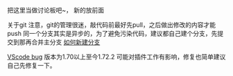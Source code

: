 把这里当做讨论板吧~， 新的放前面


关于git
注意，git的管理很迷，敲代码前最好先pull，之后做出修改的内容才能push
同一个分支其实是异步的，为了避免污染代码，建议都自己建个分支，先提交到那再合并主分支
[如何新建分支](https://blog.csdn.net/fulong0406/article/details/123333899?ops_request_misc=%257B%2522request%255Fid%2522%253A%2522166721410716782388066332%2522%252C%2522scm%2522%253A%252220140713.130102334..%2522%257D&request_id=166721410716782388066332&biz_id=0&utm_medium=distribute.pc_search_result.none-task-blog-2~all~top_click~default-1-123333899-null-null.142^v62^control,201^v3^control_1,213^v1^control&utm_term=git%20%E6%96%B0%E5%BB%BA%E5%88%86%E6%94%AF&spm=1018.2226.3001.4187)


[VScode bug](https://github.com/aaron-bond/better-comments/issues/437#issuecomment-1274590408)
版本为1.70以上至今1.72.2
可能对插件工作有影响，修复也简单建议自己先修复一下。
